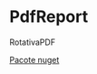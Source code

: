 # PdfReport

RotativaPDF

[Pacote nuget](https://www.nuget.org/packages/Rotativa.AspNetCore/1.2.0-beta)
